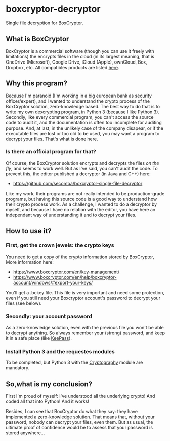 # boxcryptor-decryptor
Single file decryption for BoxCryptor.

## What is BoxCryptor
BoxCryptor is a commercial software (though you can use it freely with limitations) the encrypts files in the cloud (in its largest meaning, that is OneDrive (Microsoft), Google Drive, iCloud (Apple), ownCloud, Box, Dropbox, etc.
All compatibles products are listed [here](https://www.boxcryptor.com/fr/providers/).

## Why this program?
Because I'm paranoid (I'm working in a big european bank as security officer/expert), and I wanted to understand the crypto process of the BoxCryptor solution, zero-knowledge based. The best way to do that is to write my own dexcrypting program, in Python 3 (because I like Python 3).
Secondly, like every commercial program, you can't access the source code to audit it, and the documentation is often too incomplete for auditing purpose. 
And, at last, in the unlikely case of the company disapear, or if the executable files are lost or too old to be used, you may want a program to decrypt your files. That's what is done here.

### Is there an official program for that?
Of course, the BoxCryptor solution encrypts and decrypts the files _on the fly_, and seems to work well. But as I've said, you can't audit the code. To prevent this, the editor published a decryptor (in Java and C++) here:
* https://github.com/secomba/boxcryptor-single-file-decryptor

Like my work, their programs are not really intended to be production-grade programs, but having this source code is a good way to understand how their crypto process work. As a challenge, I wanted to do a decryptor by myself, and because I have no relation with the editor, you have here an independant way of understanding it and to decrypt your files.

## How to use it?

### First, get the crown jewels: the crypto keys 
You need to get a copy of the crypto information stored by BoxCryptor, 
More information  here:
* https://www.boxcryptor.com/en/key-management/
* https://www.boxcryptor.com/en/help/boxcryptor-account/windows/#export-your-keys/

You'll get a .bckey file. This file is very important and need some protection, even if you still need your Boxcryptor account's password  to decrypt your files (see below).

### Secondly: your account password
As a zero-knowledge solution, even with the previous file you won't be able to decrypt anything. So always remember your (strong) password, and keep it in a safe place (like [KeePass](https://keepass.info/)).

### Install Python 3 and the requestes modules
To be completed, but Python 3 with the [Cryptography](https://cryptography.io/en/latest/) module are mandatory.

## So,what is my conclusion?
First I'm proud of myself: I've understood all the underlying crypto! And coded all that into Python! And it works!

Besides, I can see that BoxCryptor do what they say: they have implemented a zero-knowledge solution. That means that, without your password, nobody can decrypt your files, even them. But as usual, the ultimate proof of confidence would be to assess that your password is stored anywhere... 
